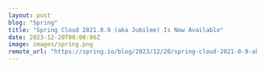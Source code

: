 ```yaml
---
layout: post
blog: "Spring"
title: "Spring Cloud 2021.0.9 (aka Jubilee) Is Now Available"
date: 2023-12-20T00:00:00Z
image: images/spring.png
remote_url: "https://spring.io/blog/2023/12/20/spring-cloud-2021-0-9-aka-jubilee-is-now-available"
---
```

